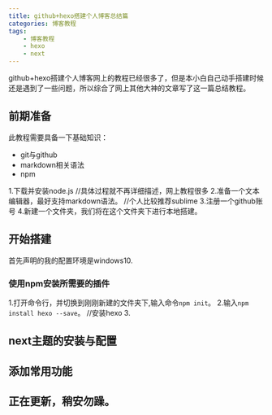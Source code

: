 ```yaml
---
title: github+hexo搭建个人博客总结篇
categories: 博客教程
tags:
	- 博客教程
	- hexo
	- next
---
```


github+hexo搭建个人博客网上的教程已经很多了，但是本小白自己动手搭建时候还是遇到了一些问题，所以综合了网上其他大神的文章写了这一篇总结教程。

<!--more-->

## 前期准备

此教程需要具备一下基础知识：

- git与github
- markdown相关语法
- npm

1.下载并安装node.js   //具体过程就不再详细描述，网上教程很多
2.准备一个文本编辑器，最好支持markdown语法。	//个人比较推荐sublime
3.注册一个github账号
4.新建一个文件夹，我们将在这个文件夹下进行本地搭建。 

## 开始搭建

首先声明的我的配置环境是windows10.

### 使用npm安装所需要的插件
1.打开命令行，并切换到刚刚新建的文件夹下,输入命令`npm init`。
2.输入`npm install hexo --save`。	//安装hexo
3.

## next主题的安装与配置

## 添加常用功能

## 正在更新，稍安勿躁。
